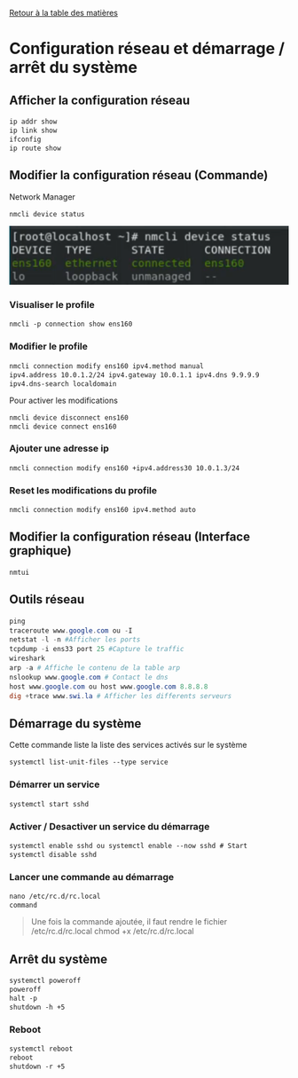 [Retour à la table des matières](../README.md)

# Configuration réseau et démarrage / arrêt du système

## Afficher la configuration réseau

```
ip addr show
ip link show
ifconfig
ip route show
```

## Modifier la configuration réseau (Commande)

Network Manager

```
nmcli device status
```

![alt](images/reseau.png)

### Visualiser le profile

```
nmcli -p connection show ens160
```

### Modifier le profile

```
nmcli connection modify ens160 ipv4.method manual
ipv4.address 10.0.1.2/24 ipv4.gateway 10.0.1.1 ipv4.dns 9.9.9.9
ipv4.dns-search localdomain
```

Pour activer les modifications

```
nmcli device disconnect ens160
nmcli device connect ens160
```

### Ajouter une adresse ip

```
nmcli connection modify ens160 +ipv4.address30 10.0.1.3/24
```

### Reset les modifications du profile

```
nmcli connection modify ens160 ipv4.method auto
```

## Modifier la configuration réseau (Interface graphique)

```
nmtui
```

## Outils réseau

```powershell
ping
traceroute www.google.com ou -I
netstat -l -n #Afficher les ports
tcpdump -i ens33 port 25 #Capture le traffic
wireshark
arp -a # Affiche le contenu de la table arp
nslookup www.google.com # Contact le dns
host www.google.com ou host www.google.com 8.8.8.8
dig +trace www.swi.la # Afficher les differents serveurs
```

## Démarrage du système

Cette commande liste la liste des services activés sur le système

```
systemctl list-unit-files --type service
```

### Démarrer un service

```
systemctl start sshd
```

### Activer / Desactiver un service du démarrage

```
systemctl enable sshd ou systemctl enable --now sshd # Start
systemctl disable sshd
```

### Lancer une commande au démarrage

```
nano /etc/rc.d/rc.local
command
```

> Une fois la commande ajoutée, il faut rendre le fichier /etc/rc.d/rc.local chmod +x /etc/rc.d/rc.local

## Arrêt du système

```
systemctl poweroff
poweroff
halt -p
shutdown -h +5
```

### Reboot

```
systemctl reboot
reboot
shutdown -r +5
```